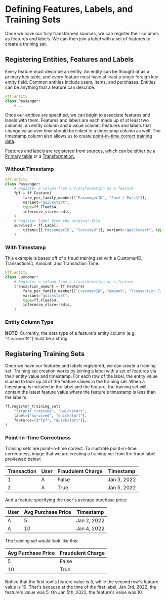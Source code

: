 # Defining Features, Labels, and Training Sets

Once we have our fully transformed sources, we can register their columns as features and labels. We can then join a label with a set of features to create a training set.

## Registering Entities, Features and Labels

Every feature must describe an entity. An entity can be thought of as a primary key table, and every feature must have at least a single foreign key entity field. Common entities include users, items, and purchases. Entities can be anything that a feature can describe.

```python
@ff.entity
class Passenger:
    # ...
```

Once our entities are specified, we can begin to associate features and labels with them.
Features and labels are each made up of at least two columns, an entity column and a value column.
Features and labels that change value over time should be linked to a timestamp column as well.
The timestamp column also allows us to create [point-in-time correct training data](defining-features-labels-and-training-sets.md#point-in-time-correctness).

Features and labels are registered from sources, which can be either be a [Primary table](transforming-data.md#tables)
or a [Transformation.](transforming-data.md#defining-transformations)

### Without Timestamp

```python
@ff.entity
class Passenger:
    # Register a column from a transformation as a feature
    fpf = ff.Feature(
        fare_per_family_member[["PassengerID", "Fare / Parch"]],
        variant="quickstart",
        type=ff.Float64,
        inference_store=redis,
    )
    # Register label from the original file
    survived = ff.Label(
        titanic[["PassengerID", "Survived"]], variant="quickstart", type=ff.Int
    )
```

### With Timestamp

This example is based off of a fraud training set with a CustomerID, TransactionID, Amount, and Transaction Time.

```python
@ff.entity
class Customer:
    # Register a column from a transformation as a feature
    transaction_amount = ff.Feature(
        fare_per_family_member[["CustomerID", "Amount", "Transaction Time"]],
        variant="quickstart",
        type=ff.Float64,
        inference_store=redis,
    )
```

### Entity Column Type

**NOTE:** Currently, the data type of a feature's entity column (e.g. `"CustomerID"`) _must_ be a string.

## Registering Training Sets

Once we have our features and labels registered, we can create a training set. Training set creation works by joining a label with a set of features via their entity value and timestamp. For each row of the label, the entity value is used to look up all of the feature values in the training set. When a timestamp is included in the label and the feature, the training set will contain the latest feature value where the feature's timestamp is less than the label's.

```python
ff.register_training_set(
    "titanic_training", "quickstart",
    label=("survived", "quickstart"),
    features=[("fpf", "quickstart")],
)
```

### Point-in-Time Correctness

Training sets are point-in-time correct. To illustrate point-in-time correctness, image that we are creating a training set from the fraud label previewed below:

| Transaction | User | Fraudulent Charge | Timestamp   |
| ----------- | ---- | ----------------- | ----------- |
| 1           | A    | False             | Jan 3, 2022 |
| 2           | A    | True              | Jan 5, 2022 |

And a feature specifying the user's average purchase price:

| User | Avg Purchase Price | Timestamp   |
| ---- | ------------------ | ----------- |
| A    | 5                  | Jan 2, 2022 |
| A    | 10                 | Jan 4, 2022 |

The training set would look like this:

| Avg Purchase Price | Fraudulent Charge |
| ------------------ | ----------------- |
| 5                  | False             |
| 10                 | True              |

Notice that the first row's feature value is 5, while the second row's feature value is 10. That's because at the time of the first label, Jan 3rd, 2022, the feature's value was 5. On Jan 5th, 2022, the feature's value was 10.
